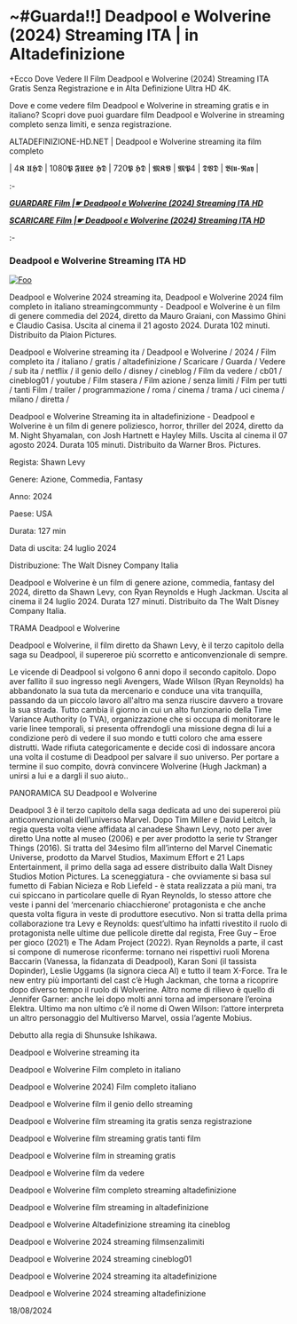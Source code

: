 # ~#Guarda!!] Deadpool e Wolverine (2024) Streaming ITA | in Altadefinizione
+Ecco Dove Vedere Il Film Deadpool e Wolverine (2024) Streaming ITA Gratis Senza Registrazione e in Alta Definizione Ultra HD 4K.

Dove e come vedere film Deadpool e Wolverine in streaming gratis e in italiano? Scopri dove puoi guardare film Deadpool e Wolverine in streaming completo senza limiti, e senza registrazione.

ALTADEFINIZIONE-HD.NET | Deadpool e Wolverine streaming ita film completo

| 4𝕶 𝖀𝕳𝕯 | 1080𝕻 𝕱𝖀𝕷𝕷 𝕳𝕯 | 720𝕻 𝕳𝕯 | 𝕸𝕶𝖁 | 𝕸𝕻4 | 𝕯𝖁𝕯 | 𝕭𝖑𝖚-𝕽𝖆𝖞 |

:-

<p><b><I><a href="https://www.megavids.online/it/movie/533535/deadpool-wolverine?gicoy" rel="noopener">GUARDARE Film |☛ Deadpool e Wolverine (2024) Streaming ITA HD</a></I></b></p>

<p><b><I><a href="https://www.megavids.online/it/movie/533535/deadpool-wolverine?gicoy" rel="noopener">SCARICARE Film |☛ Deadpool e Wolverine (2024) Streaming ITA HD</a></I></b></p>

:-

### Deadpool e Wolverine Streaming ITA HD

<a href="https://www.megavids.online/it/movie/533535/deadpool-wolverine?gicoy" rel="nofollow"><img src="https://camo.githubusercontent.com/917e6ed5c302499242165dcc02bdbce85c075fd21b35918eb9c0b771855261b8/68747470733a2f2f7374617469632e7769787374617469632e636f6d2f6d656469612f6232343966395f61646163386637306662336634356238383639313639366337376465313866337e6d76322e676966" alt="Foo" style="max-width: 100%;"></a>

Deadpool e Wolverine 2024 streaming ita, Deadpool e Wolverine 2024 film completo in italiano streamingcommunty - Deadpool e Wolverine è un film di genere commedia del 2024, diretto da Mauro Graiani, con Massimo Ghini e Claudio Casisa. Uscita al cinema il 21 agosto 2024. Durata 102 minuti. Distribuito da Plaion Pictures.

Deadpool e Wolverine streaming ita / Deadpool e Wolverine / 2024 / Film completo ita / italiano / gratis / altadefinizione / Scaricare / Guarda / Vedere / sub ita / netflix / il genio dello / disney / cineblog / Film da vedere / cb01 / cineblog01 / youtube / Film stasera / Film azione / senza limiti / Film per tutti / tanti Film / trailer / programmazione / roma / cinema / trama / uci cinema / milano / diretta /

Deadpool e Wolverine Streaming ita in altadefinizione - Deadpool e Wolverine è un film di genere poliziesco, horror, thriller del 2024, diretto da M. Night Shyamalan, con Josh Hartnett e Hayley Mills. Uscita al cinema il 07 agosto 2024. Durata 105 minuti. Distribuito da Warner Bros. Pictures.

Regista: Shawn Levy

Genere: Azione, Commedia, Fantasy

Anno: 2024

Paese: USA

Durata: 127 min

Data di uscita: 24 luglio 2024

Distribuzione: The Walt Disney Company Italia

Deadpool e Wolverine è un film di genere azione, commedia, fantasy del 2024, diretto da Shawn Levy, con Ryan Reynolds e Hugh Jackman. Uscita al cinema il 24 luglio 2024. Durata 127 minuti. Distribuito da The Walt Disney Company Italia.

TRAMA Deadpool e Wolverine

Deadpool e Wolverine, il film diretto da Shawn Levy, è il terzo capitolo della saga su Deadpool, il supereroe più scorretto e anticonvenzionale di sempre.

Le vicende di Deadpool si volgono 6 anni dopo il secondo capitolo.
Dopo aver fallito il suo ingresso negli Avengers, Wade Wilson (Ryan Reynolds) ha abbandonato la sua tuta da mercenario e conduce una vita tranquilla, passando da un piccolo lavoro all'altro ma senza riuscire davvero a trovare la sua strada.
Tutto cambia il giorno in cui un alto funzionario della Time Variance Authority (o TVA), organizzazione che si occupa di monitorare le varie linee temporali, si presenta offrendogli una missione degna di lui a condizione però di vedere il suo mondo e tutti coloro che ama essere distrutti. Wade rifiuta categoricamente e decide così di indossare ancora una volta il costume di Deadpool per salvare il suo universo. Per portare a termine il suo compito, dovrà convincere Wolverine (Hugh Jackman) a unirsi a lui e a dargli il suo aiuto..

PANORAMICA SU Deadpool e Wolverine

Deadpool 3 è il terzo capitolo della saga dedicata ad uno dei supereroi più anticonvenzionali dell’universo Marvel. Dopo Tim Miller e David Leitch, la regia questa volta viene affidata al canadese Shawn Levy, noto per aver diretto Una notte al museo (2006) e per aver prodotto la serie tv Stranger Things (2016). Si tratta del 34esimo film all’interno del Marvel Cinematic Universe, prodotto da Marvel Studios, Maximum Effort e 21 Laps Entertainment, il primo della saga ad essere distribuito dalla Walt Disney Studios Motion Pictures. La sceneggiatura - che ovviamente si basa sul fumetto di Fabian Nicieza e Rob Liefeld - è stata realizzata a più mani, tra cui spiccano in particolare quelle di Ryan Reynolds, lo stesso attore che veste i panni del ‘mercenario chiacchierone’ protagonista e che anche questa volta figura in veste di produttore esecutivo. Non si tratta della prima collaborazione tra Levy e Reynolds: quest’ultimo ha infatti rivestito il ruolo di protagonista nelle ultime due pellicole dirette dal regista, Free Guy – Eroe per gioco (2021) e The Adam Project (2022). Ryan Reynolds a parte, il cast si compone di numerose riconferme: tornano nei rispettivi ruoli Morena Baccarin (Vanessa, la fidanzata di Deadpool), Karan Soni (il tassista Dopinder), Leslie Uggams (la signora cieca Al) e tutto il team X-Force. Tra le new entry più importanti del cast c’è Hugh Jackman, che torna a ricoprire dopo diverso tempo il ruolo di Wolverine. Altro nome di rilievo è quello di Jennifer Garner: anche lei dopo molti anni torna ad impersonare l’eroina Elektra. Ultimo ma non ultimo c’è il nome di Owen Wilson: l’attore interpreta un altro personaggio del Multiverso Marvel, ossia l’agente Mobius.

Debutto alla regia di Shunsuke Ishikawa.

Deadpool e Wolverine streaming ita 

Deadpool e Wolverine Film completo in italiano 

Deadpool e Wolverine 2024) Film completo italiano

Deadpool e Wolverine film il genio dello streaming

Deadpool e Wolverine film streaming ita gratis senza registrazione

Deadpool e Wolverine film streaming gratis tanti film

Deadpool e Wolverine film in streaming gratis

Deadpool e Wolverine film da vedere

Deadpool e Wolverine film completo streaming altadefinizione

Deadpool e Wolverine film streaming in altadefinizione

Deadpool e Wolverine Altadefinizione streaming ita cineblog

Deadpool e Wolverine 2024 streaming filmsenzalimiti

Deadpool e Wolverine 2024 streaming cineblog01

Deadpool e Wolverine 2024 streaming ita altadefinizione

Deadpool e Wolverine 2024 streaming altadefinizione

18/08/2024
